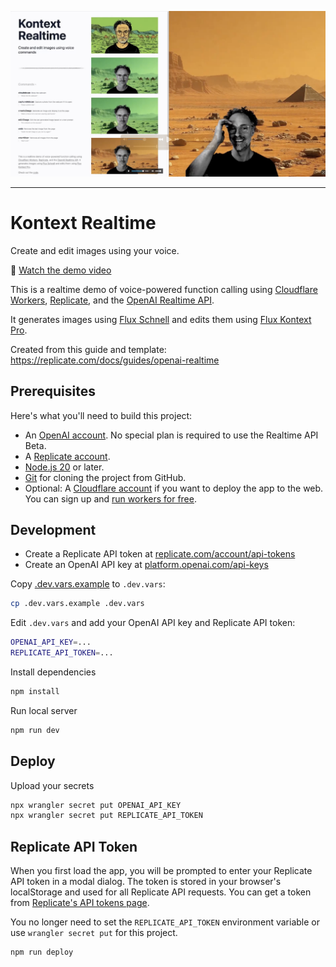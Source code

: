 ![screenshot](screenshot.png)

---

# Kontext Realtime

Create and edit images using your voice.

🍿 [Watch the demo video](https://www.youtube.com/watch?v=72mD_vkG9FU)

This is a realtime demo of voice-powered function calling
using [Cloudflare Workers](https://developers.cloudflare.com), [Replicate](https://replicate.com), and the [OpenAI Realtime API](https://platform.openai.com/docs/api-reference/realtime).

It generates images using [Flux Schnell](https://replicate.com/black-forest-labs/flux-schnell) and edits them using [Flux Kontext Pro](https://replicate.com/black-forest-labs/flux-kontext-pro).

Created from this guide and template: https://replicate.com/docs/guides/openai-realtime

## Prerequisites

Here's what you'll need to build this project:

- An [OpenAI account](https://platform.openai.com/signup). No special plan is required to use the Realtime API Beta.
- A [Replicate account](https://replicate.com/).
- [Node.js 20](https://nodejs.org/en/download/prebuilt-installer) or later.
- [Git](https://chatgpt.com/share/673d65dc-8e50-8003-8ce2-4bc7053d0e3a) for cloning the project from 
GitHub.
- Optional: A [Cloudflare account](https://www.cloudflare.com/plans/free/) if you want to deploy the app to the web. You can sign up and [run workers for free](https://workers.cloudflare.com/).

## Development

- Create a Replicate API token at [replicate.com/account/api-tokens](https://replicate.com/account/api-tokens)
- Create an OpenAI API key at [platform.openai.com/api-keys](https://platform.openai.com/api-keys)

Copy [.dev.vars.example](./.dev.vars.example) to `.dev.vars`:

```bash
cp .dev.vars.example .dev.vars
```

Edit `.dev.vars` and add your OpenAI API key and Replicate API token:

```bash
OPENAI_API_KEY=...
REPLICATE_API_TOKEN=...
```

Install dependencies

```bash
npm install
```

Run local server

```bash
npm run dev
```

## Deploy

Upload your secrets

```bash
npx wrangler secret put OPENAI_API_KEY
npx wrangler secret put REPLICATE_API_TOKEN
```

## Replicate API Token

When you first load the app, you will be prompted to enter your Replicate API token in a modal dialog. The token is stored in your browser's localStorage and used for all Replicate API requests. You can get a token from [Replicate's API tokens page](https://replicate.com/account/api-tokens?new-token-name=kontext-realtime).

You no longer need to set the `REPLICATE_API_TOKEN` environment variable or use `wrangler secret put` for this project.

```bash
npm run deploy
```
